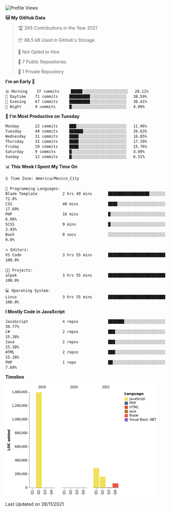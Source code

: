 <!--START_SECTION:waka-->
![Profile Views](http://img.shields.io/badge/Profile%20Views-0-blue)

**🐱 My GitHub Data** 

> 🏆 293 Contributions in the Year 2021
 > 
> 📦 88.5 kB Used in GitHub's Storage 
 > 
> 🚫 Not Opted to Hire
 > 
> 📜 7 Public Repositories 
 > 
> 🔑 1 Private Repository 
 > 
**I'm an Early 🐤** 

```text
🌞 Morning    37 commits     █████░░░░░░░░░░░░░░░░░░░░   20.11% 
🌆 Daytime    71 commits     █████████░░░░░░░░░░░░░░░░   38.59% 
🌃 Evening    67 commits     █████████░░░░░░░░░░░░░░░░   36.41% 
🌙 Night      9 commits      █░░░░░░░░░░░░░░░░░░░░░░░░   4.89%

```
📅 **I'm Most Productive on Tuesday** 

```text
Monday       22 commits     ███░░░░░░░░░░░░░░░░░░░░░░   11.96% 
Tuesday      49 commits     ██████░░░░░░░░░░░░░░░░░░░   26.63% 
Wednesday    31 commits     ████░░░░░░░░░░░░░░░░░░░░░   16.85% 
Thursday     32 commits     ████░░░░░░░░░░░░░░░░░░░░░   17.39% 
Friday       29 commits     ████░░░░░░░░░░░░░░░░░░░░░   15.76% 
Saturday     9 commits      █░░░░░░░░░░░░░░░░░░░░░░░░   4.89% 
Sunday       12 commits     █░░░░░░░░░░░░░░░░░░░░░░░░   6.52%

```


📊 **This Week I Spent My Time On** 

```text
⌚︎ Time Zone: America/Mexico_City

💬 Programming Languages: 
Blade Template           2 hrs 49 mins       ██████████████████░░░░░░░   72.0% 
CSS                      40 mins             ████░░░░░░░░░░░░░░░░░░░░░   17.09% 
PHP                      16 mins             █░░░░░░░░░░░░░░░░░░░░░░░░   6.98% 
SCSS                     9 mins              █░░░░░░░░░░░░░░░░░░░░░░░░   3.93% 
Bash                     0 secs              ░░░░░░░░░░░░░░░░░░░░░░░░░   0.0%

🔥 Editors: 
VS Code                  3 hrs 55 mins       █████████████████████████   100.0%

🐱‍💻 Projects: 
alpek                    3 hrs 55 mins       █████████████████████████   100.0%

💻 Operating System: 
Linux                    3 hrs 55 mins       █████████████████████████   100.0%

```

**I Mostly Code in JavaScript** 

```text
JavaScript               4 repos             ███████░░░░░░░░░░░░░░░░░░   30.77% 
C#                       2 repos             ███░░░░░░░░░░░░░░░░░░░░░░   15.38% 
Java                     2 repos             ███░░░░░░░░░░░░░░░░░░░░░░   15.38% 
HTML                     2 repos             ███░░░░░░░░░░░░░░░░░░░░░░   15.38% 
PHP                      1 repo              ██░░░░░░░░░░░░░░░░░░░░░░░   7.69%

```


**Timeline**

![Chart not found](https://raw.githubusercontent.com/JorgeGinez/JorgeGinez/main/charts/bar_graph.png) 


 Last Updated on 28/11/2021
<!--END_SECTION:waka-->

